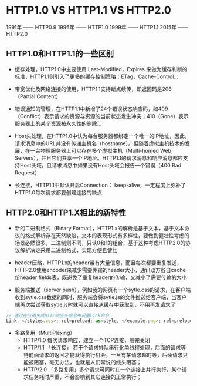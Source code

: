 # HTTP1.0 VS HTTP1.1 VS HTTP2.0
1991年 —— HTTP0.9
1996年 —— HTTP1.0
1999年 —— HTTP1.1
2015年 —— HTTP2.0

## HTTP1.0和HTTP1.1的一些区别

- 缓存处理，HTTP1.0中主要使用 Last-Modified，Expires 来做为缓存判断的标准，HTTP1.1则引入了更多的缓存控制策略：ETag，Cache-Control…

- 带宽优化及网络连接的使用，HTTP1.1支持断点续传，即返回码是206（Partial Content）

- 错误通知的管理，在HTTP1.1中新增了24个错误状态响应码，如409（Conflict）表示请求的资源与资源的当前状态发生冲突；410（Gone）表示服务器上的某个资源被永久性的删除…

- Host头处理，在HTTP1.0中认为每台服务器都绑定一个唯一的IP地址，因此，请求消息中的URL并没有传递主机名（hostname）。但随着虚拟主机技术的发展，在一台物理服务器上可以存在多个虚拟主机（Multi-homed Web Servers），并且它们共享一个IP地址。HTTP1.1的请求消息和响应消息都应支持Host头域，且请求消息中如果没有Host头域会报告一个错误（400 Bad Request）

- 长连接，HTTP1.1中默认开启Connection： keep-alive，一定程度上弥补了HTTP1.0每次请求都要创建连接的缺点

## HTTP2.0和HTTP1.X相比的新特性
- 新的二进制格式（Binary Format），HTTP1.x的解析是基于文本，基于文本协议的格式解析存在天然缺陷，文本的表现形式有多样性，要做到健壮性考虑的场景必然很多，二进制则不同，只认0和1的组合，基于这种考虑HTTP2.0的协议解析决定采用二进制格式，实现方便且健壮

- header压缩，HTTP1.x的header带有大量信息，而且每次都要重复发送，HTTP2.0使用encoder来减少需要传输的header大小，通讯双方各自cache一份header fields表，既避免了重复header的传输，又减小了需要传输的大小

- 服务端推送（server push），例如我的网页有一个sytle.css的请求，在客户端收到sytle.css数据的同时，服务端会将sytle.js的文件推送给客户端，当客户端再次尝试获取sytle.js时就可以直接从缓存中获取到，不用再发请求了

```js
// 通过在应用生成HTTP响应头信息中设置Link命令
Link: </styles.css>; rel=preload; as=style, </example.png>; rel=preload; as=image
```
- 多路复用（MultiPlexing）
    - HTTP/1.0  每次请求响应，建立一个TCP连接，用完关闭
    - HTTP/1.1 「长连接」 若干个请求排队串行化单线程处理，后面的请求等待前面请求的返回才能获得执行机会，一旦有某请求超时等，后续请求只能被阻塞，毫无办法，也就是人们常说的线头阻塞；
    - HTTP/2.0 「多路复用」多个请求可同时在一个连接上并行执行，某个请求任务耗时严重，不会影响到其它连接的正常执行；